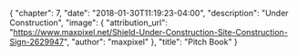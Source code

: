 {
    "chapter": 7,
    "date": "2018-01-30T11:19:23-04:00",
    "description": "Under Construction",
    "image": {
        "attribution_url": "https://www.maxpixel.net/Shield-Under-Construction-Site-Construction-Sign-2629947",
        "author": "maxpixel"
    },
    "title": "Pitch Book"
}